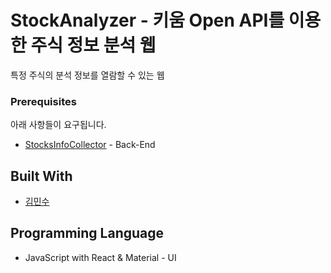 # StockAnalyzer - 키움 Open API를 이용한 주식 정보 분석 웹 

특정 주식의 분석 정보를 열람할 수 있는 웹

### Prerequisites

아래 사항들이 요구됩니다.

* [StocksInfoCollector](https://github.com/Rush-K/StocksInfoCollector) - Back-End

## Built With

* [김민수](https://github.com/Rush-K)

## Programming Language

* JavaScript with React & Material - UI